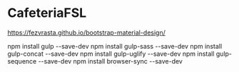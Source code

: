 # CafeteriaFSL

https://fezvrasta.github.io/bootstrap-material-design/

npm install gulp --save-dev
npm install gulp-sass --save-dev
npm install gulp-concat --save-dev
npm install gulp-uglify --save-dev
npm install gulp-sequence --save-dev
npm install browser-sync --save-dev